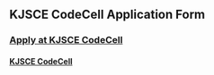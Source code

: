 ## KJSCE CodeCell Application Form
### [Apply at KJSCE CodeCell](https://join.kjscecodecell.com/)
#### [KJSCE CodeCell](https://www.kjscecodecell.com/)